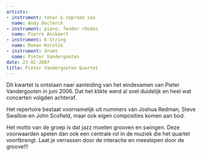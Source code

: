 ```yaml
---
artists:
- instrument: tenor & sopraan sax
  name: Andy Declerck
- instrument: piano, fender rhodes
  name: Pierre Anckaert
- instrument: 6-String
  name: Roman Korolik
- instrument: drums
  name: Pieter Vandergooten
date: 23-02-2007
title: Pieter Vandergooten Quartet
---
```

Dit kwartet is ontstaan naar aanleiding van het eindexamen van Pieter Vandergooten 
in juni 2006. Dat het klikte werd al snel duidelijk en heel wat concerten volgden achteraf. 

Het repertoire bestaat voornamelijk uit nummers van Joshua Redman, Steve Swallow en 
John Scofield, maar ook eigen composities komen aan bod. 

Het motto van de groep is dat jazz moeten grooven en swingen.
Deze voorwaarden spelen dan ook een centrale rol in de muziek die het quartet voortbrengt.
Laat je verrassen door de interactie en meeslepen door de groove!!!